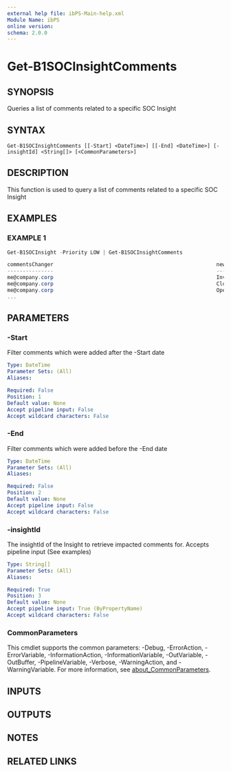 ```yaml
---
external help file: ibPS-Main-help.xml
Module Name: ibPS
online version:
schema: 2.0.0
---
```


# Get-B1SOCInsightComments

## SYNOPSIS
Queries a list of comments related to a specific SOC Insight

## SYNTAX

```
Get-B1SOCInsightComments [[-Start] <DateTime>] [[-End] <DateTime>] [-insightId] <String[]> [<CommonParameters>]
```

## DESCRIPTION
This function is used to query a list of comments related to a specific SOC Insight

## EXAMPLES

### EXAMPLE 1
```powershell
Get-B1SOCInsight -Priority LOW | Get-B1SOCInsightComments

commentsChanger                                                     newComment       dateChanged          status
---------------                                                     ----------       -----------          ------
me@company.corp                                                     Investigating    3/26/2024 12:25:07PM Active
me@company.corp                                                     Closed Insight   3/26/2024 12:21:49PM Active
me@company.corp                                                     Opened Insight   3/26/2024 12:20:49PM Closed
...
```

## PARAMETERS

### -Start
Filter comments which were added after the -Start date

```yaml
Type: DateTime
Parameter Sets: (All)
Aliases:

Required: False
Position: 1
Default value: None
Accept pipeline input: False
Accept wildcard characters: False
```

### -End
Filter comments which were added before the -End date

```yaml
Type: DateTime
Parameter Sets: (All)
Aliases:

Required: False
Position: 2
Default value: None
Accept pipeline input: False
Accept wildcard characters: False
```

### -insightId
The insightId of the Insight to retrieve impacted comments for. 
Accepts pipeline input (See examples)

```yaml
Type: String[]
Parameter Sets: (All)
Aliases:

Required: True
Position: 3
Default value: None
Accept pipeline input: True (ByPropertyName)
Accept wildcard characters: False
```

### CommonParameters
This cmdlet supports the common parameters: -Debug, -ErrorAction, -ErrorVariable, -InformationAction, -InformationVariable, -OutVariable, -OutBuffer, -PipelineVariable, -Verbose, -WarningAction, and -WarningVariable. For more information, see [about_CommonParameters](http://go.microsoft.com/fwlink/?LinkID=113216).

## INPUTS

## OUTPUTS

## NOTES

## RELATED LINKS
